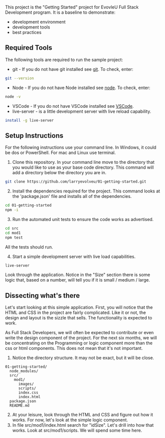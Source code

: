 
This project is the "Getting Started" project for EvovleU Full Stack Development program. It is a baseline to demonstrate:

- development environment
- development tools
- best practices

## Required Tools

The following tools are required to run the sample project:

- git - If you do not have git installed see [git](https://git-scm.com). To check, enter:
```sh
git --version
```
- Node - If you do not have Node installed see [node](https://nodejs.org/en/). To check, enter: 
```sh
node -v
```
- VSCode - If you do not have VSCode installed see [VSCode](https://code.visualstudio.com/).
- live-server - is a little development server with live reload capability. 
```sh
install -g live-server
```

## Setup Instructions

For the following instructions use your command line. In Windows, it could be dos or PowerShell. For mac and Linux use terminal.

1. Clone this repository. In your command line move to the directory that you would like to use as your base code directory. This command will add a directory below the directory you are in.
```sh
git clone https://github.com/larryevolveu/01-getting-started.git
```
2. Install the dependencies required for the project. This command looks at the 'package.json' file and installs all of the dependencies. 
```sh
cd 01-getting-started
npm -i
```
3. Run the automated unit tests to ensure the code works as advertised. 
```sh
cd src
cd mod1
npm test
```
All the tests should run.

4. Start a simple development server with live load capabilities. 
```sh
live-server
```
Look through the application. Notice in the "Size" section there is some logic that, based on a number, will tell you if it is small / medium / large.

## Dissecting what's there

Let's start looking at this simple application. First, you will notice that the HTML and CSS in the project are fairly complicated. Like it or not, the design and layout is the sizzle that sells. The functionality is expected to work. 

As Full Stack Developers, we will often be expected to contribute or even write the design component of the project. For the next six months, we will be concentrating on the Programming or logic component more than the css or html components. This does not mean that it's not important.

1. Notice the directory structure. It may not be exact, but it will be close.
```
01-getting-started/
  node_modules/
  src/
    mod1/
      images/
      scripts/
      index.css
      index.html
  package.json
  README.md
```
2. At your leisure, look through the HTML and CSS and figure out how it works. For now, let's look at the simple logic component.
3. In file src/mod1/index.html search for "idSize". Let's drill into how that works. Look at src/mod1/scripts. We will spend some time here.
